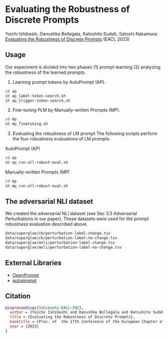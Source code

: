# Evaluating the Robustness of Discrete Prompts
Yoichi Ishibashi, Danushka Bollegala, Katsuhito Sudoh, Satoshi Nakamura: [Evaluating the Robustness of Discrete Prompts](https://arxiv.org/abs/2302.05619) (EACL 2023)

## Usage
Our experiment is divided into two phases (1) prompt learning (2) analyzing the robustness of the learned prompts.


1. Learning prompt tokens by AutoPrompt (AP).
```bash
cd ap
sh ap_label-token-search.sh
sh ap_trigger-token-search.sh
```

2. Fine-tuning PLM by Manually-written Prompts (MP).
```bash
cd mp
sh mp_finetuning.sh
```

3. Evaluating the robustness of LM prompt
The following scripts perform the four robustness evaluations of LM prompts.

AutoPrompt (AP)
```bash
cd ap
sh ap_run-all-robust-eval.sh 
```

Manually-written Prompts (MP) 
```bash
cd mp
sh mp_run-all-robust-eval.sh 
```

## The adversarial NLI dataset
We created the adversarial NLI dataset (see Sec 3.5 Adversarial Perturbations in our paper). These datasets were used for the prompt robustness evaluation described above.
```bash
data/superglue/cb/perturbation-label-change.tsv
data/superglue/cb/perturbation-label-no-change.tsv
data/superglue/mnli/perturbation-label-change.tsv
data/superglue/mnli/perturbation-label-no-change.tsv
```

## External Libraries
- [OpenPrompt](https://github.com/thunlp/OpenPrompt)
- [autoprompt](https://github.com/ucinlp/autoprompt)


## Citation
```bibtex
@inproceedings{Ishibashi:EACL:2023,
  author = {Yoichi Ishibashi and Danushka Bollegala and Katsuhito Sudoh and Satoshi Nakamura},  
  title = {Evaluating the Robustness of Discrete Prompts},
  booktitle = {Proc. of  the 17th Conference of the European Chapter of the Association for Computational Linguistics (EACL 2023)},
  year = {2023}
}
```

